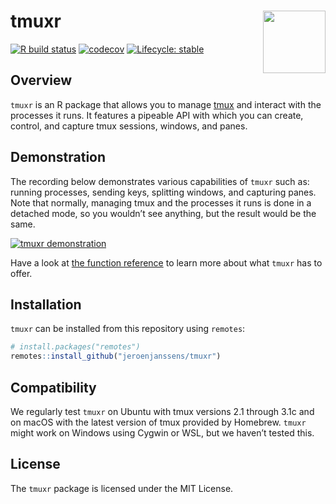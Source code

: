 
<!-- README.md is generated from README.Rmd. Please edit that file -->

# tmuxr <img src="man/figures/logo.png" align="right" width="100px" />

[![R build
status](https://github.com/jeroenjanssens/tmuxr/workflows/R-CMD-check/badge.svg)](https://github.com/jeroenjanssens/tmuxr/actions)
[![codecov](https://codecov.io/gh/jeroenjanssens/tmuxr/branch/master/graph/badge.svg)](https://codecov.io/gh/jeroenjanssens/tmuxr)
[![Lifecycle:
stable](https://img.shields.io/badge/lifecycle-stable-green.svg)](https://www.tidyverse.org/lifecycle/#stable)

## Overview

`tmuxr` is an R package that allows you to manage
[tmux](https://github.com/tmux/tmux/wiki) and interact with the
processes it runs. It features a pipeable API with which you can create,
control, and capture tmux sessions, windows, and panes.

## Demonstration

The recording below demonstrates various capabilities of `tmuxr` such
as: running processes, sending keys, splitting windows, and capturing
panes. Note that normally, managing tmux and the processes it runs is
done in a detached mode, so you wouldn’t see anything, but the result
would be the same.

[![tmuxr
demonstration](man/figures/demo.png)](https://asciinema.org/a/325231)

Have a look at [the function
reference](https://jeroenjanssens.github.io/tmuxr/reference/) to learn
more about what `tmuxr` has to offer.

## Installation

`tmuxr` can be installed from this repository using `remotes`:

``` r
# install.packages("remotes")
remotes::install_github("jeroenjanssens/tmuxr")
```

## Compatibility

We regularly test `tmuxr` on Ubuntu with tmux versions 2.1 through 3.1c
and on macOS with the latest version of tmux provided by Homebrew.
`tmuxr` might work on Windows using Cygwin or WSL, but we haven’t tested
this.

## License

The `tmuxr` package is licensed under the MIT License.
